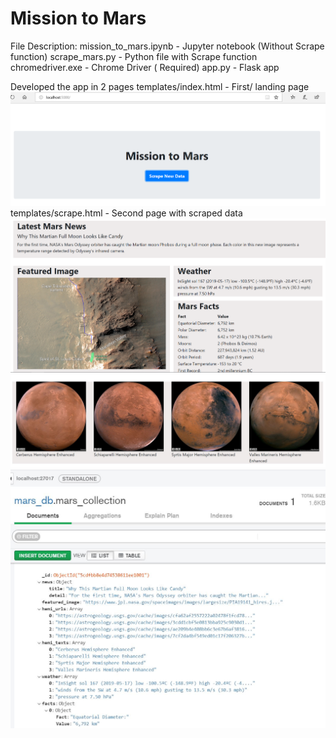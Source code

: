 # Mission to Mars

File Description:
mission_to_mars.ipynb - Jupyter notebook (Without Scrape function)
scrape_mars.py - Python file with Scrape function
chromedriver.exe - Chrome Driver ( Required)
app.py - Flask app

Developed the app in 2 pages 
templates/index.html - First/ landing page
![final_app_part1.png](Images/final_app_part1.png)
templates/scrape.html - Second page with scraped data 
![final_app_part2.png](Images/final_app_part2.png)
![mission_to_mars](Images/mission_to_mars.jpg)
![Mongodb](Images/Mongodb.JPG)

